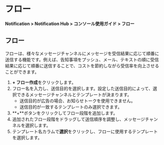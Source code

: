 <style>
.page__rnb .lst_rnb_item .rnb_item:first-of-type a {
    display: inline !important;
}
</style>
<h1>フロー</h1>

**Notification > Notification Hub > コンソール使用ガイド > フロー**

<span id="flow"></span>

## フロー

フローは、様々なメッセージチャンネルにメッセージを受信結果に応じて順番に送信する機能です。例えば、告知事項をプッシュ、メール、テキストの順に受信結果に応じて順番に送信することで、コストを節約しながら受信率を向上させることができます。

1. **+ フロー作成**をクリックします。
2. フロー名を入力し、送信目的を選択します。設定した送信目的によって、選択できるメッセージチャンネルとテンプレートが決まります。
    * 送信目的が広告の場合、お知らせトークを使用できません。
    * 送信目的が一致するテンプレートのみ選択できます。
3. **+**ボタンをクリックしてフロー段階を追加します。
4. 追加されたフロー段階をドラッグして送信順序を調整し、メッセージチャンネルを選択します。
5. テンプレート名カラムで**選択**をクリックし、フローに使用するテンプレートを選択します。
